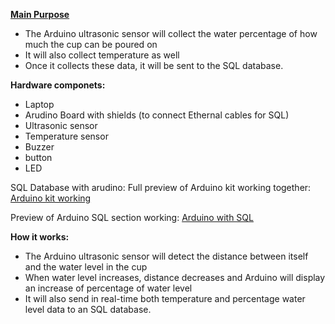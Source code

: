<ins>**Main Purpose**</ins>
- The Arduino ultrasonic sensor will collect the water percentage of how much the cup can be poured on
- It will also collect temperature as well
- Once it collects these data, it will be sent to the SQL database.

**Hardware componets:**
- Laptop
- Arudino Board with shields (to connect Ethernal cables for SQL)
- Ultrasonic sensor
- Temperature sensor
- Buzzer
- button
- LED

SQL Database with arudino:
Full preview of Arduino kit working together: 
[Arduino kit working](https://youtu.be/qh8WHZqiqec)

Preview of Arduino SQL section working: [Arduino with SQL](https://youtu.be/S-uM4Ofl5RA)



**How it works:**
- The Arduino ultrasonic sensor will detect the distance between itself and the water level in the cup
- When water level increases, distance decreases and Arduino will display an increase of percentage of water level
- It will also send in real-time both temperature and percentage water level data to an SQL database.









